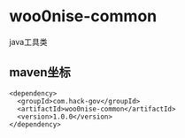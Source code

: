 # woo0nise-common

java工具类

## maven坐标
```
<dependency>
  <groupId>com.hack-gov</groupId>
  <artifactId>woo0nise-common</artifactId>
  <version>1.0.0</version>
</dependency>
```